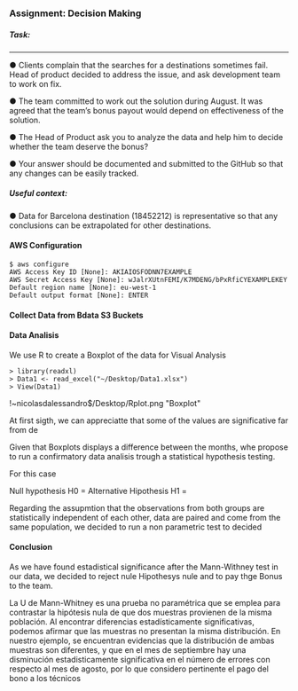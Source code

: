 ### Assignment: Decision Making

##### Task:    
___
  ● Clients complain that the searches for a destinations sometimes fail. Head of product decided to address
the issue, and ask development team to work on fix.

● The team committed to work out the solution during August. It was agreed that the team’s bonus payout
would depend on effectiveness of the solution.

● The Head of Product ask you to analyze the data and help him to decide whether the team deserve
the bonus?

● Your answer should be documented and submitted to the GitHub so that any changes can be easily
tracked.

##### Useful context:
● Data for Barcelona destination (18452212) is representative so that any conclusions can be extrapolated
for other destinations.

#### AWS Configuration
````
$ aws configure
AWS Access Key ID [None]: AKIAIOSFODNN7EXAMPLE
AWS Secret Access Key [None]: wJalrXUtnFEMI/K7MDENG/bPxRfiCYEXAMPLEKEY
Default region name [None]: eu-west-1
Default output format [None]: ENTER
````

#### Collect Data from Bdata S3 Buckets


#### Data Analisis

We use R to create a Boxplot of the data for Visual Analysis

````
> library(readxl)
> Data1 <- read_excel("~/Desktop/Data1.xlsx")
> View(Data1)   
````

!~nicolasdalessandro$/Desktop/Rplot.png "Boxplot"


At first sigth, we can appreciatte that some of the values are significative far from de



Given that Boxplots displays a difference between the months, whe propose to run a confirmatory data analisis trough a statistical hypothesis testing.

For this case 

Null hypothesis H0 = 
Alternative Hipothesis H1 = 

Regarding the assupmtion that the observations from both groups are statistically independent of each other, data are paired and come from the same population, we decided to run a non parametric test to decided 



#### Conclusion

As we have found estadistical significance after the Mann-Withney test in our data, we decided to reject nule Hipothesys nule and to pay thge Bonus to the team.



La U de Mann-Whitney es una prueba no paramétrica que se emplea para contrastar la hipótesis nula de que dos muestras provienen de la misma población. Al encontrar diferencias estadísticamente significativas, podemos afirmar que las muestras no presentan la misma distribución. En nuestro ejemplo, se encuentran evidencias que la distribución de ambas muestras son diferentes, y que en el mes de septiembre hay una disminución estadisticamente significativa en el número de errores con respecto al mes de agosto, por lo que considero pertinente el pago del bono a los técnicos						
						
						
						
						
						



